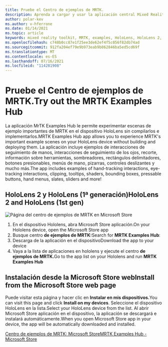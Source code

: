 ```yaml
---
title: Pruebe el Centro de ejemplos de MRTK.
description: Aprenda a cargar y usar la aplicación central Mixed Reality Toolkit ejemplos en los dispositivos HoloLens dispositivos.
author: polar-kev
ms.author: v-hferrone
ms.date: 01/14/2021
ms.topic: article
keywords: mixed reality toolkit, MRTK, examples, HoloLens, HoloLens 2, shaders, tooltips, hand interaction, clipping, bounding boxes, buttons, hand menus, slate, slider
ms.openlocfilehash: c748b0cc87e1f25ee3de62ef4f5c056f82db74ad
ms.sourcegitcommit: 912fa204ef79e9b973eab9b862846ba5ed5cd69f
ms.translationtype: MT
ms.contentlocale: es-ES
ms.lasthandoff: 07/16/2021
ms.locfileid: "114281908"
---
```

# <a name="try-out-the-mrtk-examples-hub"></a><span data-ttu-id="ba7d0-104">Pruebe el Centro de ejemplos de MRTK.</span><span class="sxs-lookup"><span data-stu-id="ba7d0-104">Try out the MRTK Examples Hub</span></span>

<span data-ttu-id="ba7d0-105">La aplicación MrTK Examples Hub le permite experimentar escenas de ejemplo importantes de MRTK en el dispositivo HoloLens sin compilarlos e implementarlos.</span><span class="sxs-lookup"><span data-stu-id="ba7d0-105">MRTK Examples Hub app allows you to experience MRTK's important example scenes on your HoloLens device without building and deploying them.</span></span> <span data-ttu-id="ba7d0-106">La aplicación incluye ejemplos de interacciones de seguimiento de manos, interacciones de seguimiento de los ojos, recorte, información sobre herramientas, sombreadores, rectángulos delimitadores, botones presionables, menús de mano, pizarras, controles deslizantes y mucho más.</span><span class="sxs-lookup"><span data-stu-id="ba7d0-106">The app includes examples of hand-tracking interactions, eye-tracking interactions, clipping, tooltips, shaders, bounding boxes, pressable buttons, hand menus, slates, sliders and more!</span></span>

## <a name="hololens-2-and-hololens-1st-gen"></a><span data-ttu-id="ba7d0-107">HoloLens 2 y HoloLens (1ª generación)</span><span class="sxs-lookup"><span data-stu-id="ba7d0-107">HoloLens 2 and HoloLens (1st gen)</span></span>
![Página del centro de ejemplos de MRTK en Microsoft Store](features/images/examples-hub/ExamplesHubStore.jpg)

1. <span data-ttu-id="ba7d0-109">En el dispositivo Hololens, abra Microsoft Store aplicación.</span><span class="sxs-lookup"><span data-stu-id="ba7d0-109">On your Hololens device, open the Microsoft Store app</span></span>
2. <span data-ttu-id="ba7d0-110">Busque centro **de ejemplos de MRTK:**</span><span class="sxs-lookup"><span data-stu-id="ba7d0-110">Search for **MRTK Examples Hub**:</span></span>
3. <span data-ttu-id="ba7d0-111">Descarga de la aplicación en el dispositivo</span><span class="sxs-lookup"><span data-stu-id="ba7d0-111">Download the app to your device</span></span>
4. <span data-ttu-id="ba7d0-112">Vaya a la lista de aplicaciones en hololens y ejecute el centro **de ejemplos de MRTK.**</span><span class="sxs-lookup"><span data-stu-id="ba7d0-112">Go to the app list on your Hololens and run **MRTK Examples Hub**</span></span>

## <a name="install-from-the-microsoft-store-web-page"></a><span data-ttu-id="ba7d0-113">Instalación desde la Microsoft Store web</span><span class="sxs-lookup"><span data-stu-id="ba7d0-113">Install from the Microsoft Store web page</span></span>

<span data-ttu-id="ba7d0-114">Puede visitar esta página y hacer clic en **Instalar en mis dispositivos.**</span><span class="sxs-lookup"><span data-stu-id="ba7d0-114">You can visit this page and click **Install on my devices**.</span></span> <span data-ttu-id="ba7d0-115">Seleccione el dispositivo HoloLens en la lista.</span><span class="sxs-lookup"><span data-stu-id="ba7d0-115">Select your HoloLens device from the list.</span></span> <span data-ttu-id="ba7d0-116">Al abrir Microsoft Store aplicación en el dispositivo, la aplicación se descargará e instalará automáticamente.</span><span class="sxs-lookup"><span data-stu-id="ba7d0-116">When you open Microsoft Store app in your device, the app will be automatically downloaded and installed.</span></span>

[<span data-ttu-id="ba7d0-117">Centro de ejemplos de MRTK: Microsoft Store</span><span class="sxs-lookup"><span data-stu-id="ba7d0-117">MRTK Examples Hub - Microsoft Store</span></span>](https://www.microsoft.com/p/mrtk-examples-hub/9mv8c39l2sj4)

